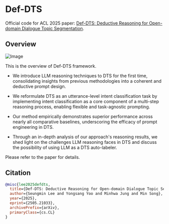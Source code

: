 # Def-DTS

Official code for ACL 2025 paper: [Def-DTS: Deductive Reasoning for Open-domain Dialogue Topic Segmentation](https://arxiv.org/abs/2505.21033).

## Overview

![Image](https://github.com/user-attachments/assets/9789d5f8-bd02-4dae-8c2b-453bdde5369e)

This is the overview of Def-DTS framework.

- We introduce LLM reasoning techniques to DTS for the first time, consolidating insights from previous methodologies into a coherent and deductive prompt design.

- We reformulate DTS as an utterance-level intent classification task by implementing intent classification as a core component of a multi-step reasoning process, enabling flexible and task-agnostic prompting.

- Our method empirically demonstrates superior performance across nearly all comparative baselines, underscoring the efficacy of prompt engineering in DTS.

- Through an in-depth analysis of our approach's reasoning results, we shed light on the challenges LLM reasoning faces in DTS and discuss the possibility of using LLM as a DTS auto-labeler.

Please refer to the paper for details.

## Citation

```bibtex
@misc{lee2025defdts,
  title={Def-DTS: Deductive Reasoning for Open-domain Dialogue Topic Segmentation},
  author={Seungmin Lee and Yongsang Yoo and Minhwa Jung and Min Song},
  year={2025},
  eprint={2505.21033},
  archivePrefix={arXiv},
  primaryClass={cs.CL}
}
```
